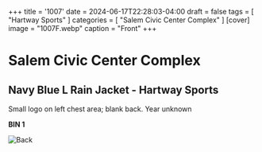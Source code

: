 +++
title = '1007'
date = 2024-06-17T22:28:03-04:00
draft = false
tags = [ "Hartway Sports" ]
categories = [ "Salem Civic Center Complex" ]
[cover]
image = "1007F.webp"
caption = "Front"
+++
# Salem Civic Center Complex 
## Navy Blue L Rain Jacket - Hartway Sports
Small logo on left chest area; blank back. Year unknown


**BIN 1**

![Back](/1007B.webp)